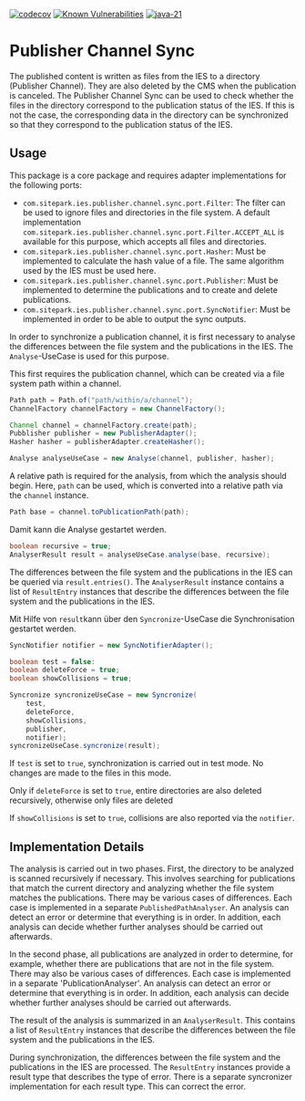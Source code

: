[![codecov](https://codecov.io/gh/sitepark/ies-publisher-channel-sync/graph/badge.svg?token=hp7owyVaQ7)](https://codecov.io/gh/sitepark/ies-publisher-channel-sync)
[![Known Vulnerabilities](https://snyk.io/test/github/sitepark/ies-publisher-channel-sync/badge.svg)](https://snyk.io/test/github/sitepark/ies-publisher-channel-sync/)
[![java-21](https://img.shields.io/badge/java_21-%23ED8B00.svg?style=flat&logo=openjdk&logoColor=white)](https://openjdk.org/projects/jdk/21/)

# Publisher Channel Sync

The published content is written as files from the IES to a directory (Publisher Channel). They are also deleted by the CMS when the publication is canceled. The Publisher Channel Sync can be used to check whether the files in the directory correspond to the publication status of the IES. If this is not the case, the corresponding data in the directory can be synchronized so that they correspond to the publication status of the IES.

## Usage

This package is a core package and requires adapter implementations for the following ports:

- `com.sitepark.ies.publisher.channel.sync.port.Filter`: The filter can be used to ignore files and directories in the file system. A default implementation `com.sitepark.ies.publisher.channel.sync.port.Filter.ACCEPT_ALL` is available for this purpose, which accepts all files and directories.
- `com.sitepark.ies.publisher.channel.sync.port.Hasher`: Must be implemented to calculate the hash value of a file. The same algorithm used by the IES must be used here.
- `com.sitepark.ies.publisher.channel.sync.port.Publisher`: Must be implemented to determine the publications and to create and delete publications.
- `com.sitepark.ies.publisher.channel.sync.port.SyncNotifier`: Must be implemented in order to be able to output the sync outputs.

In order to synchronize a publication channel, it is first necessary to analyse the differences between the file system and the publications in the IES. The `Analyse`-UseCase is used for this purpose.

This first requires the publication channel, which can be created via a file system path within a channel.

```java
Path path = Path.of("path/within/a/channel");
ChannelFactory channelFactory = new ChannelFactory();

Channel channel = channelFactory.create(path);
Pubblisher publisher = new PublisherAdapter();
Hasher hasher = publisherAdapter.createHasher();

Analyse analyseUseCase = new Analyse(channel, publisher, hasher);
```

A relative path is required for the analysis, from which the analysis should begin. Here, `path` can be used, which is converted into a relative path via the `channel` instance.

```java
Path base = channel.toPublicationPath(path);
```

Damit kann die Analyse gestartet werden.

```java
boolean recursive = true;
AnalyserResult result = analyseUseCase.analyse(base, recursive);
```

The differences between the file system and the publications in the IES can be queried via `result.entries()`. The `AnalyserResult` instance contains a list of `ResultEntry` instances that describe the differences between the file system and the publications in the IES.

Mit Hilfe von `result`kann über den `Syncronize`-UseCase die Synchronisation gestartet werden.

```java
SyncNotifier notifier = new SyncNotifierAdapter();

boolean test = false:
boolean deleteForce = true;
boolean showCollisions = true;

Syncronize syncronizeUseCase = new Syncronize(
    test,
    deleteForce,
    showCollisions,
    publisher,
    notifier);
syncronizeUseCase.syncronize(result);
```

If `test` is set to `true`, synchronization is carried out in test mode. No changes are made to the files in this mode.

Only if `deleteForce` is set to `true`, entire directories are also deleted recursively, otherwise only files are deleted

If `showCollisions` is set to `true`, collisions are also reported via the `notifier`.

## Implementation Details

The analysis is carried out in two phases. First, the directory to be analyzed is scanned recursively if necessary. This involves searching for publications that match the current directory and analyzing whether the file system matches the publications. There may be various cases of differences. Each case is implemented in a separate `PublishedPathAnalyser`. An analysis can detect an error or determine that everything is in order. In addition, each analysis can decide whether further analyses should be carried out afterwards.

In the second phase, all publications are analyzed in order to determine, for example, whether there are publications that are not in the file system. There may also be various cases of differences. Each case is implemented in a separate 'PublicationAnalyser'. An analysis can detect an error or determine that everything is in order. In addition, each analysis can decide whether further analyses should be carried out afterwards.

The result of the analysis is summarized in an `AnalyserResult`. This contains a list of `ResultEntry` instances that describe the differences between the file system and the publications in the IES.

During synchronization, the differences between the file system and the publications in the IES are processed. The `ResultEntry` instances provide a result type that describes the type of error. There is a separate syncronizer implementation for each result type. This can correct the error.
